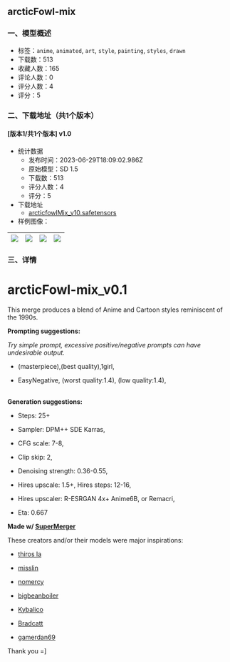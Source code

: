 ## arcticFowl-mix
### 一、模型概述

- 标签：`anime`, `animated`, `art`, `style`, `painting`, `styles`, `drawn`
- 下载数：513
- 收藏人数：165
- 评论人数：0
- 评分人数：4
- 评分：5

### 二、下载地址（共1个版本）

#### [版本1/共1个版本] v1.0

- 统计数据
  - 发布时间：2023-06-29T18:09:02.986Z
  - 原始模型：SD 1.5
  - 下载数：513
  - 评分人数：4
  - 评分：5
- 下载地址
  - [arcticfowlMix_v10.safetensors](https://civitai.com/api/download/models/106780)
- 样例图像：

| <img src="https://image.civitai.com/xG1nkqKTMzGDvpLrqFT7WA/1d5fa843-e775-48b9-9763-23e40b228b4c/width=450/1337503.jpeg" /> | <img src="https://image.civitai.com/xG1nkqKTMzGDvpLrqFT7WA/37a1d412-6f56-4cc2-8af2-bf2e1f06d5d6/width=450/1337493.jpeg" /> | <img src="https://image.civitai.com/xG1nkqKTMzGDvpLrqFT7WA/7a330bd7-aa69-4274-9967-4ce4c2a97cbd/width=450/1337484.jpeg" /> | <img src="https://image.civitai.com/xG1nkqKTMzGDvpLrqFT7WA/b8474b0f-20e9-4ba8-b8ee-893b1b95c6e0/width=450/1337487.jpeg" /> |
| ---- | ---- | ---- | ---- |


### 三、详情
<h1 id="heading-1097">arcticFowl-mix_v0.1</h1><p>This merge produces a blend of Anime and Cartoon styles reminiscent of the 1990s.</p><p></p><p><strong>Prompting suggestions:</strong></p><p><em>Try simple prompt, excessive positive/negative prompts can have undesirable output.</em></p><ul><li><p>(masterpiece),(best quality),1girl,</p></li><li><p>EasyNegative, (worst quality:1.4), (low quality:1.4),  </p></li></ul><p><br /><strong>Generation suggestions:</strong></p><ul><li><p>Steps: 25+ </p></li><li><p>Sampler: DPM++ SDE Karras, </p></li><li><p>CFG scale: 7-8, </p></li><li><p>Clip skip: 2, </p></li><li><p>Denoising strength: 0.36-0.55, </p></li><li><p>Hires upscale: 1.5+, Hires steps: 12-16, </p></li><li><p>Hires upscaler: R-ESRGAN 4x+ Anime6B, or Remacri,</p></li><li><p>Eta: 0.667</p></li></ul><p></p><p><strong>Made w/ </strong><a target="_blank" rel="ugc" href="https://github.com/hako-mikan/sd-webui-supermerger"><strong>SuperMerger</strong></a></p><p>These creators and/or their models were major inspirations:</p><ul><li><p><a rel="ugc" href="https://huggingface.co/thiros">thiros la</a></p></li><li><p><a rel="ugc" href="https://civitai.com/user/misslin/">misslin</a></p></li><li><p><a rel="ugc" href="https://civitai.com/user/nomercy/">nomercy</a></p></li><li><p><a rel="ugc" href="https://civitai.com/user/bigbeanboiler/">bigbeanboiler</a></p></li><li><p><a rel="ugc" href="https://civitai.com/user/Kybalico">Kybalico</a></p></li><li><p><a rel="ugc" href="https://civitai.com/user/Bradcatt">Bradcatt</a></p></li><li><p><a rel="ugc" href="https://civitai.com/user/gamerdan69">gamerdan69</a></p></li></ul><p></p><p>Thank you =]</p>